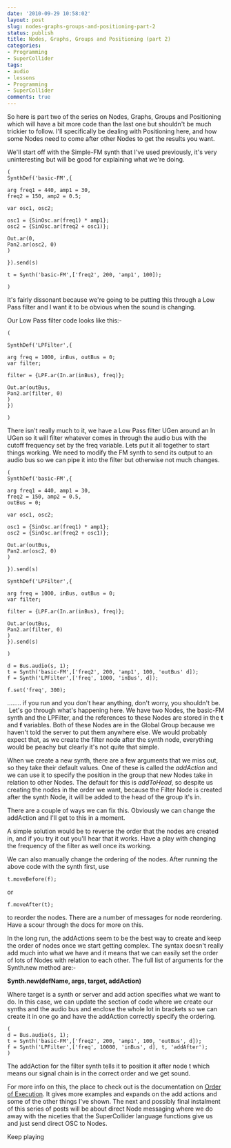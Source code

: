 ```yaml
---
date: '2010-09-29 10:58:02'
layout: post
slug: nodes-graphs-groups-and-positioning-part-2
status: publish
title: Nodes, Graphs, Groups and Positioning (part 2)
categories:
- Programming
- SuperCollider
tags:
- audio
- lessons
- Programming
- SuperCollider
comments: true
---
```


So here is part two of the series on Nodes, Graphs, Groups and Positioning which will have a bit more code than the last one but shouldn't be much trickier to follow. I'll specifically be dealing with Positioning here, and how some Nodes need to come after other Nodes to get the results you want.

We'll start off with the Simple-FM synth that I've used previously, it's very uninteresting but will be good for explaining what we're doing.

    
    (
    SynthDef('basic-FM',{
    
    arg freq1 = 440, amp1 = 30,
    freq2 = 150, amp2 = 0.5;
    
    var osc1, osc2;
    
    osc1 = {SinOsc.ar(freq1) * amp1};
    osc2 = {SinOsc.ar(freq2 + osc1)};
    
    Out.ar(0,
    Pan2.ar(osc2, 0)
    )
    
    }).send(s)
    
    t = Synth('basic-FM',['freq2', 200, 'amp1', 100]);
    
    )


It's fairly dissonant because we're going to be putting this through a Low Pass filter and I want it to be obvious when the sound is changing.

Our Low Pass filter code looks like this:-

    
    (
    
    SynthDef('LPFilter',{
    
    arg freq = 1000, inBus, outBus = 0;
    var filter;
    
    filter = {LPF.ar(In.ar(inBus), freq)};
    
    Out.ar(outBus,
    Pan2.ar(filter, 0)
    )
    })
    
    )


There isn't really much to it, we have a Low Pass filter UGen around an In UGen so it will filter whatever comes in through the audio bus with the cutoff frequency set by the freq variable. Lets put it all together to start things working. We need to modify the FM synth to send its output to an audio bus so we can pipe it into the filter but otherwise not much changes.

    
    (
    SynthDef('basic-FM',{
    
    arg freq1 = 440, amp1 = 30,
    freq2 = 150, amp2 = 0.5,
    outBus = 0;
    
    var osc1, osc2;
    
    osc1 = {SinOsc.ar(freq1) * amp1};
    osc2 = {SinOsc.ar(freq2 + osc1)};
    
    Out.ar(outBus,
    Pan2.ar(osc2, 0)
    )
    
    }).send(s)
    
    SynthDef('LPFilter',{
    
    arg freq = 1000, inBus, outBus = 0;
    var filter;
    
    filter = {LPF.ar(In.ar(inBus), freq)};
    
    Out.ar(outBus,
    Pan2.ar(filter, 0)
    )
    }).send(s)
    
    )
    
    d = Bus.audio(s, 1);
    t = Synth('basic-FM',['freq2', 200, 'amp1', 100, 'outBus' d]);
    f = Synth('LPFilter',['freq', 1000, 'inBus', d]);
    
    f.set('freq', 300);


........ if you run and you don't hear anything, don't worry, you shouldn't be.  Let's go through what's happening here. We have two Nodes, the basic-FM synth and the LPFilter, and the references to these Nodes are stored in the **t** and **f** variables. Both of these Nodes are in the Global Group because we haven't told the server to put them anywhere else. We would probably expect that, as we create the filter node after the synth node, everything would be peachy but clearly it's not quite that simple.

When we create a new synth, there are a few arguments that we miss out, so they take their default values. One of these is called the _addAction_ and we can use it to specify the position in the group that new Nodes take in relation to other Nodes. The default for this is _addToHead_, so despite us creating the nodes in the order we want, because the Filter Node is created after the synth Node, it will be added to the head of the group it's in.

There are a couple of ways we can fix this. Obviously we can change the addAction and I'll get to this in a moment.

A simple solution would be to reverse the order that the nodes are created in, and if you try it out you'll hear that it works. Have a play with changing the frequency of the filter as well once its working.

We can also manually change the ordering of the nodes. After running the above code with the synth first, use

    
    t.moveBefore(f);


or

    
    f.moveAfter(t);


to reorder the nodes. There are a number of messages for node reordering. Have a scour through the docs for more on this.

In the long run, the addActions seem to be the best way to create and keep the order of nodes once we start getting complex. The syntax doesn't really add much into what we have and it means that we can easily set the order of lots of Nodes with relation to each other. The full list of arguments for the Synth.new method are:-

**Synth.new(defName, args, target, addAction)**

Where target is a synth or server and add action specifies what we want to do. In this case, we can update the section of code where we create our synths and the audio bus and enclose the whole lot in brackets so we can create it in one go and have the addAction correctly specify the ordering.

    
    (
    d = Bus.audio(s, 1);
    t = Synth('basic-FM',['freq2', 200, 'amp1', 100, 'outBus', d]);
    f = Synth('LPFilter',['freq', 10000, 'inBus', d], t, 'addAfter');
    )


The addAction for the filter synth tells it to position it after node t which means our signal chain is in the correct order and we get sound.

For more info on this, the place to check out is the documentation on [Order of Execution](http://supercollider.svn.sourceforge.net/viewvc/supercollider/trunk/common/build/Help/ServerArchitecture/Order-of-execution.html). It gives more examples and expands on the add actions and some of the other things I've shown. The next and possibly final instalment of this series of posts will be about direct Node messaging where we do away with the niceties that the SuperCollider language functions give us and just send direct OSC to Nodes.

Keep playing

